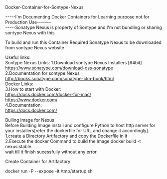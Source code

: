 Docker-Container-for-Sontype-Nexus

-----I'm Documenting Docker Containers for Learning purpose not for Production Use------- <br>
-----Sonatype Nexus is property of Sontype and I'm not bundling or sharing sontype Nexus with this <br>

To build and run this Container Required Sonatype Nexus to be downloaded from sontype Nexus website <br>

Useful links:<br>
Sontype Nexus Links: 1.Download sontype Nexus Installers [64bit] <br>
https://www.sonatype.com/download-oss-sonatype <br>
2.Documentation for sontype Nexus <br>
http://books.sonatype.com/sonatype-clm-book/html <br>
Docker Links: <br>
3.How to start with Docker: <br>
https://docs.docker.com/docker-for-mac/  <br>
https://www.docker.com/  <br>
4.Documentation:  <br>
https://docs.docker.com/  <br>

Builing Image for Nexus <br>
Before Building Image install and configure Python to host http server for your installers[refer the dockerfile for URL and change it accordingly].<br>
1.create a Directory Artifactory and copy the Dockerfile in it <br>
2.Execute the docker Command to build the Image docker build -t nexus:stable. <br>
wait till it finish sucessfully without any error. <br>

Create Container for Artifactory:

docker run -P --expose <portNo>  -it <container-ID> /tmp/startup.sh



